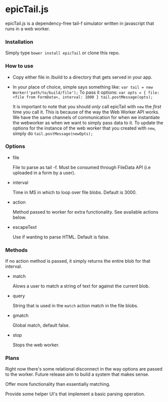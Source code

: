 # epicTail.js

epicTail.js is a dependency-free tail-f simulator written in javascript that runs in a web worker.

### Installation

Simply type `bower install epicTail` or clone this repo.

### How to use

* Copy either file in /build to a directory that gets served in your app. 
* In your place of choice, simple says something like:
  `var tail = new Worker('path/to/build/file');`
  To pass it options:
    `var opts = {
      file: <file from FormData>,
      interval: 1000
    }
    tail.postMessage(opts);`

  It is important to note that you should *only* call epicTail with `new` the *first* time you call it.
  This is because of the way the Web Worker API works. We have the same channels of communication for when we instantiate the webworker as when we want to simply pass data to it.
  To update the options for the instance of the web worker that you created with `new`, simply do `tail.postMessage(newOpts);`

### Options

* file

  File to parse as tail -f. Must be consumed through FileData API (i.e uploaded in a form by a user).
    			
* interval

  Time in MS in which to loop over file blobs. Default is 3000.
  
* action

  Method passed to worker for extra functionality. See available actions below.

* escapeText

  Use if wanting to parse HTML. Default is false.

### Methods

If no action method is passed, it simply returns the entire blob for that interval.

* match 

  Alows a user to match a string of text for against the current blob.

 * query

   String that is used in the `match` action match in the file blobs.

 * gmatch

   Global match, default false.
   
* stop

  Stops the web worker.

### Plans

Right now there's some relational disconnect in the way options are passed to the worker. Future release aim to build a system that makes sense.

Offer more functionality than essentially matching.

Provide some helper UI's that implement a basic parsing operation.
